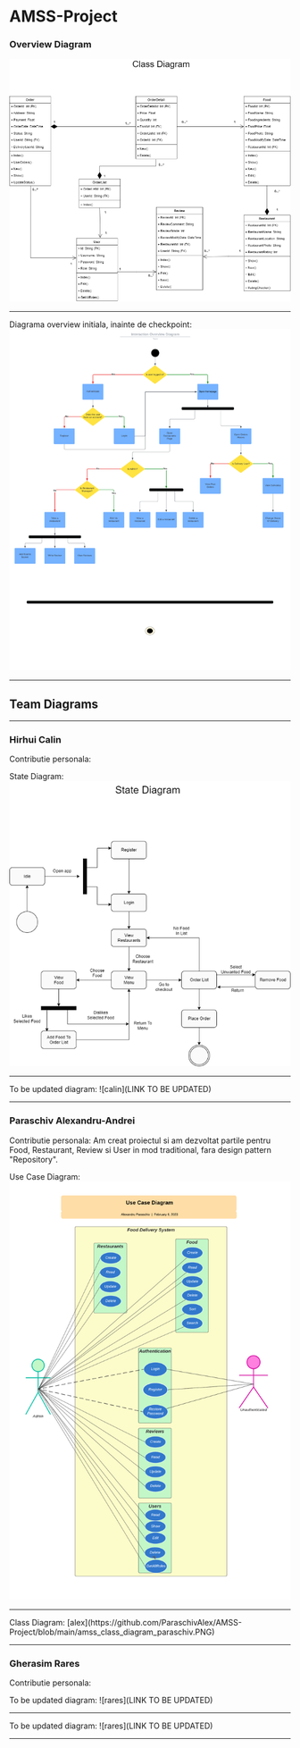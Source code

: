 # AMSS-Project
 
<h3>Overview Diagram</h3>

![ovw](https://github.com/ParaschivAlex/AMSS-Project/blob/main/amss_class_ovw_team.png)
<hr>

Diagrama overview initiala, inainte de checkpoint:
![ovw2](https://github.com/ParaschivAlex/AMSS-Project/blob/main/amss_int_ovw_team.png)
<hr>

<h2>Team Diagrams</h2>
<hr>

<h3>Hirhui Calin</h3>

Contributie personala:

State Diagram:
![calin](https://github.com/ParaschivAlex/AMSS-Project/blob/main/amss_state_hirhui.png)
<hr>
To be updated diagram:
![calin](LINK TO BE UPDATED)
<hr>

<h3>Paraschiv Alexandru-Andrei</h3>

Contributie personala: Am creat proiectul si am dezvoltat partile pentru Food, Restaurant, Review si User in mod traditional, fara design pattern "Repository".

Use Case Diagram:
![alex](https://github.com/ParaschivAlex/AMSS-Project/blob/main/amss_ucd_paraschiv.png)
<hr>
Class Diagram:
[alex](https://github.com/ParaschivAlex/AMSS-Project/blob/main/amss_class_diagram_paraschiv.PNG)
<hr>

<h3>Gherasim Rares</h3>

Contributie personala:

To be updated diagram:
![rares](LINK TO BE UPDATED)
<hr>
To be updated diagram:
![rares](LINK TO BE UPDATED)
<hr>
